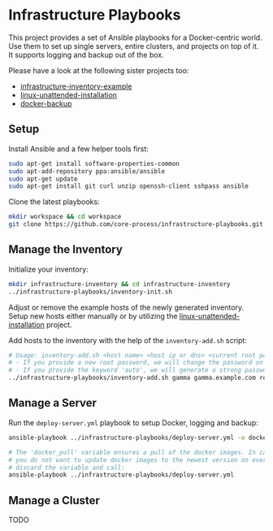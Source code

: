 # Infrastructure Playbooks

This project provides a set of Ansible playbooks for a Docker-centric world. Use them to set up single servers, entire clusters, and projects on top of it. It supports logging and backup out of the box.

Please have a look at the following sister projects too:
- [infrastructure-inventory-example](https://github.com/core-process/infrastructure-inventory-example)
- [linux-unattended-installation](https://github.com/core-process/linux-unattended-installation)
- [docker-backup](https://github.com/core-process/docker-backup)

## Setup

Install Ansible and a few helper tools first:

```sh
sudo apt-get install software-properties-common
sudo apt-add-repository ppa:ansible/ansible
sudo apt-get update
sudo apt-get install git curl unzip openssh-client sshpass ansible
```

Clone the latest playbooks:

```sh
mkdir workspace && cd workspace
git clone https://github.com/core-process/infrastructure-playbooks.git
```

## Manage the Inventory

Initialize your inventory:

```sh
mkdir infrastructure-inventory && cd infrastructure-inventory
../infrastructure-playbooks/inventory-init.sh
```

Adjust or remove the example hosts of the newly generated inventory. Setup new hosts either manually or by utilizing the [linux-unattended-installation](https://github.com/core-process/linux-unattended-installation) project.

Add hosts to the inventory with the help of the `inventory-add.sh` script:

```sh
# Usage: inventory-add.sh <host name> <host ip or dns> <current root password> [<new root password>|auto]
# - If you provide a new root password, we will change the password on the host automatically.
# - If you provide the keyword 'auto', we will generate a strong password automatically.
../infrastructure-playbooks/inventory-add.sh gamma gamma.example.com root-password auto
```

## Manage a Server

Run the `deploy-server.yml` playbook to setup Docker, logging and backup:

```sh
ansible-playbook ../infrastructure-playbooks/deploy-server.yml -e docker_pull=true

# The 'docker_pull' variable ensures a pull of the docker images. In case
# you do not want to update docker images to the newest version on every run,
# discard the variable and call:
ansible-playbook ../infrastructure-playbooks/deploy-server.yml
```

## Manage a Cluster

TODO

